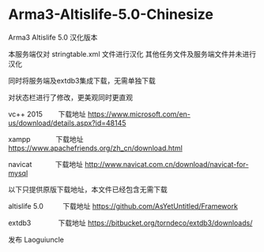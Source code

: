 # Arma3-Altislife-5.0-Chinesize

Arma3 Altislife 5.0 汉化版本 

本服务端仅对 stringtable.xml 文件进行汉化 其他任务文件及服务端文件并未进行汉化

同时将服务端及extdb3集成下载，无需单独下载

对状态栏进行了修改，更美观同时更直观

vc++ 2015        下载地址 https://www.microsoft.com/en-us/download/details.aspx?id=48145

xampp               下载地址 https://www.apachefriends.org/zh_cn/download.html

navicat            下载地址 http://www.navicat.com.cn/download/navicat-for-mysql




以下只提供原版下载地址，本文件已经包含无需下载

altislife 5.0          下载地址 https://github.com/AsYetUntitled/Framework

extdb3              下载地址 https://bitbucket.org/torndeco/extdb3/downloads/

发布 Laoguiuncle
